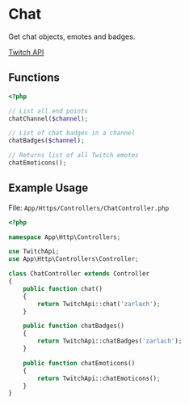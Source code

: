 # Chat

Get chat objects, emotes and badges.

[Twitch API](https://github.com/justintv/Twitch-API/blob/master/chat.md)

## Functions

```php
<?php

// List all end points
chatChannel($channel);

// List of chat badges in a channel
chatBadges($channel);

// Returns list of all Twitch emotes
chatEmoticons();

```

## Example Usage

File: ```App/Https/Controllers/ChatController.php```

```php
<?php

namespace App\Http\Controllers;

use TwitchApi;
use App\Http\Controllers\Controller;

class ChatController extends Controller
{
    public function chat()
    {
        return TwitchApi::chat('zarlach');
    }

    public function chatBadges()
    {
        return TwitchApi::chatBadges('zarlach');
    }

    public function chatEmoticons()
    {
        return TwitchApi::chatEmoticons();
    }
}
```
